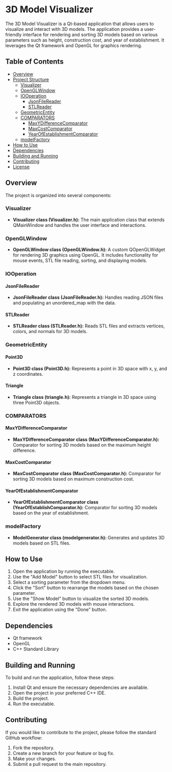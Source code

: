 # 3D Model Visualizer

The 3D Model Visualizer is a Qt-based application that allows users to visualize and interact with 3D models. The application provides a user-friendly interface for rendering and sorting 3D models based on various parameters such as height, construction cost, and year of establishment. It leverages the Qt framework and OpenGL for graphics rendering.

## Table of Contents

- [Overview](#overview)
- [Project Structure](#project-structure)
  - [Visualizer](#visualizer)
  - [OpenGLWindow](#openglwindow)
  - [IOOperation](#iooperation)
    - [JsonFileReader](#jsonfilereader)
    - [STLReader](#stlreader)
  - [GeometricEntity](#geometricentity)
  - [COMPARATORS](#comparators)
    - [MaxYDifferenceComparator](#maxydifferencecomparator)
    - [MaxCostComparator](#maxcostcomparator)
    - [YearOfEstablishmentComparator](#yearofestablishmentcomparator)
  - [modelFactory](#modelfactory)
- [How to Use](#how-to-use)
- [Dependencies](#dependencies)
- [Building and Running](#building-and-running)
- [Contributing](#contributing)
- [License](#license)

## Overview

The project is organized into several components:

### Visualizer

- **Visualizer class (Visualizer.h):** The main application class that extends QMainWindow and handles the user interface and interactions.

### OpenGLWindow

- **OpenGLWindow class (OpenGLWindow.h):** A custom QOpenGLWidget for rendering 3D graphics using OpenGL. It includes functionality for mouse events, STL file reading, sorting, and displaying models.

### IOOperation

#### JsonFileReader

- **JsonFileReader class (JsonFileReader.h):** Handles reading JSON files and populating an unordered_map with the data.

#### STLReader

- **STLReader class (STLReader.h):** Reads STL files and extracts vertices, colors, and normals for 3D models.

### GeometricEntity

#### Point3D

- **Point3D class (Point3D.h):** Represents a point in 3D space with x, y, and z coordinates.

#### Triangle

- **Triangle class (triangle.h):** Represents a triangle in 3D space using three Point3D objects.

### COMPARATORS

#### MaxYDifferenceComparator

- **MaxYDifferenceComparator class (MaxYDifferenceComparator.h):** Comparator for sorting 3D models based on the maximum height difference.

#### MaxCostComparator

- **MaxCostComparator class (MaxCostComparator.h):** Comparator for sorting 3D models based on maximum construction cost.

#### YearOfEstablishmentComparator

- **YearOfEstablishmentComparator class (YearOfEstablishComparator.h):** Comparator for sorting 3D models based on the year of establishment.

### modelFactory

- **ModelGenerator class (modelgenerator.h):** Generates and updates 3D models based on STL files.

## How to Use

1. Open the application by running the executable.
2. Use the "Add Model" button to select STL files for visualization.
3. Select a sorting parameter from the dropdown menu.
4. Click the "Sort" button to rearrange the models based on the chosen parameter.
5. Use the "Show Model" button to visualize the sorted 3D models.
6. Explore the rendered 3D models with mouse interactions.
7. Exit the application using the "Done" button.

## Dependencies

- Qt framework
- OpenGL
- C++ Standard Library

## Building and Running

To build and run the application, follow these steps:

1. Install Qt and ensure the necessary dependencies are available.
2. Open the project in your preferred C++ IDE.
3. Build the project.
4. Run the executable.

## Contributing

If you would like to contribute to the project, please follow the standard GitHub workflow:

1. Fork the repository.
2. Create a new branch for your feature or bug fix.
3. Make your changes.
4. Submit a pull request to the main repository.

